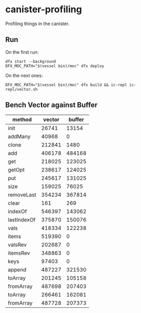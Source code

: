 # canister-profiling

Profiling things in the canister.

## Run

On the first run:
```
dfx start --background
DFX_MOC_PATH="$(vessel bin)/moc" dfx deploy
```
On the next ones:
```
DFX_MOC_PATH="$(vessel bin)/moc" dfx build && ic-repl ic-repl/vector.sh
```

## Bench Vector against Buffer

|method|vector|buffer|
|---|---|---|
|init|26741|13154|
|addMany|40968|0|
|clone|212841|1480|
|add|406178|484168|
|get|218025|123025|
|getOpt|238617|124025|
|put|245617|131025|
|size|159025|76025|
|removeLast|354234|367814|
|clear|161|269|
|indexOf|546397|143062|
|lastIndexOf|375870|150076|
|vals|418334|122238|
|items|519390|0|
|valsRev|202687|0|
|itemsRev|348863|0|
|keys|97403|0|
|append|487227|321530|
|toArray|201245|105158|
|fromArray|487698|207403|
|toArray|266461|162081|
|fromArray|487728|207373|
